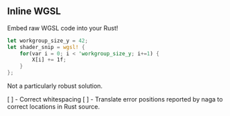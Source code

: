 ## Inline WGSL

Embed raw WGSL code into your Rust!

```rust
let workgroup_size_y = 42;
let shader_snip = wgsl! {
    for(var i = 0; i < 'workgroup_size_y; i+=1) {
        X[i] += 1f;
    }
};
```

Not a particularly robust solution.

[ ] - Correct whitespacing
[ ] - Translate error positions reported by naga to correct locations in Rust source.
